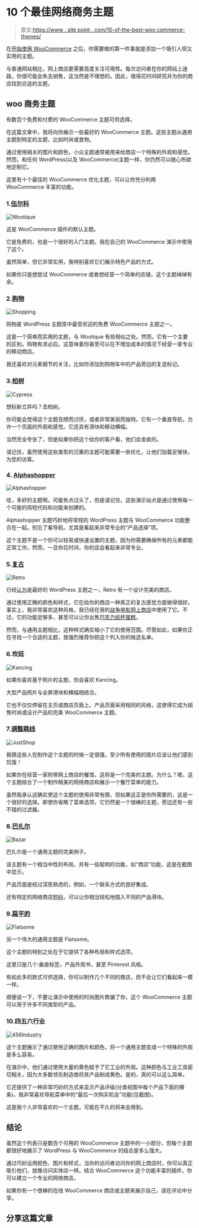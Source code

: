 # 10 个最佳网络商务主题

> 原文:[https://www . site point . com/10-of-the-best-woo commerce-themes/](https://www.sitepoint.com/10-of-the-best-woocommerce-themes/)

在[开始使用 WooCommerce](https://www.sitepoint.com/getting-started-with-woocommerce/) 之后，你需要做的第一件事就是添加一个吸引人但又实用的主题。

与普通网站相比，网上商店更需要高度关注可用性。每次访问者在你的网站上迷路，你很可能会失去销售，这当然是不理想的。因此，值得花时间研究并为你的商店找到合适的主题。

## woo 商务主题

有数百个免费和付费的 WooCommerce 主题可供选择。

在这篇文章中，我将向你展示一些最好的 WooCommerce 主题。这些主题从通用主题到特定的主题，比如时尚或食物。

通过使用相关的图片和颜色，小众主题通常被用来给商店一个特殊的外观和感觉。然而，和任何 WordPress(以及 WooCommerce)主题一样，你仍然可以随心所欲地定制它。

这里有十个最佳的 WooCommerce 优化主题，可以让你充分利用 WooCommerce 丰富的功能。

### 1.[伍尔科](http://www.woothemes.com/products/wootique/)

![Wootique](../Images/eaf729f69dd2fddccaccc41a2c85fef9.png)

这是 WooCommerce 插件的默认主题。

它是免费的，也是一个很好的入门主题。我在自己的 WooCommerce 演示中使用了这个。

虽然简单，但它非常实用，我特别喜欢它们展示特色产品的方式。

如果你只是想尝试 WooCommerce 或者想经营一个简单的店铺，这个主题绰绰有余。

### 2.[购物](http://themehall.com/preview/shopping/)

![Shopping](../Images/1a5c3e2914bb6156ffb42eca821d6423.png)

购物是 WordPress 主题库中最受欢迎的免费 WooCommerce 主题之一。

这是一个简单而实用的主题，与 Wootique 有些相似之处。然而，它有一个主要的区别。购物有求必应。这意味着你甚至可以在不增加成本的情况下经营一家专业的移动商店。

我还喜欢对元素细节的关注，比如你添加到购物车中的产品旁边的复选标记。

### 3.[柏树](http://aligator-studio.com/cypress/)

![Cypress](../Images/3682fa033f8b0dd65ec980716513452a.png)

想标新立异吗？去柏树。

你可能会觉得这个主题丑陋而讨厌，或者非常美丽而独特。它有一个垂直导航，允许一个页面的外观和感觉。它还具有滑块和移动横幅。

当然完全夸张了，但是如果你把这个给你的客户看，他们会发疯的。

请记住，虽然使用这些类型的沉重的主题可能需要一些优化，让他们加载足够快，为您的访客。

### 4. [Alphashopper](http://www.republikwp.com/alphashopper/)

![Alphashopper](../Images/46889829e4941c40c41f3a42078dbe9c.png)

哇，多好的主题啊。可能有点过头了，但是请记住，这些演示站点是通过使用每一个可能的简短代码和功能来创建的。

Alphashopper 主题巧妙地将常规的 WordPress 主题与 WooCommerce 功能整合在一起。别忘了看导航。尤其是看起来非常专业的“产品选择”项。

这个主题不是一个你可以轻易或快速设置的主题，因为你需要确保所有的元素都能正常工作。然而，一旦你花时间，你的店会看起来非常专业。

### 5.[复古](http://retro.olegnax.com/shop/)

![Retro](../Images/285fec57e70f5f501a718c64553561e3.png)

已经[认为](http://www.forbes.com/sites/allbusiness/2013/10/24/10-best-paid-wordpress-themes-of-2013/2/)是最好的 WordPress 主题之一，Retro 有一个设计完美的商店。

通过使用正确的颜色和样式，它在给你的商店一种真正的复古感觉方面做得很好。事实上，我非常喜欢这种风格，我已经在我的[战争电影网上商店](http://www.warmovies.guru/)中使用了它。不过，它的功能足够多，甚至可以让你出售[巧克力纸杯蛋糕](http://retro.olegnax.com/product/chocolate-cupcake/)。

然而，与通用主题相比，这种样式确实缩小了它的使用范围。尽管如此，如果你正在寻找一个合适的主题，我强烈推荐你把这个列入你的候选名单。

### 6.坎廷

![Kancing](../Images/2a0edccbcc33ffed04a0f9493b95cdee.png)

如果你喜欢基于照片的主题，你会喜欢 Kancing。

大型产品照片与全屏滑块和横幅相结合。

它也不仅仅停留在主页或商店页面上。产品页面采用相同的风格，这使得它成为销售时尚或设计产品的完美 WooCommerce 主题。

### 7.[调整跳线](http://templatation.com/justshop-theme-layout6/)

![JustShop](../Images/a032750e825b60748f8eda809902e0ed.png)

我猜这些人在制作这个主题的时候一定很饿。至少所有使用的图片应该让他们感到饥饿！

如果你在经营一家附带网上商店的餐馆，这将是一个完美的主题。为什么？嗯，这个主题结合了一个制作精美的网络商店和展示一个餐厅菜单的能力。

虽然我承认这确实使这个主题的使用非常有限，但如果这正是你所需要的，这是一个很好的选择。即使你省略了菜单选项，它仍然是一个很棒的主题，旁边还有一些不错的过滤器。

### 8.[巴扎尔](http://demo.yithemes.com/bazar/)

![Bazar](../Images/8593b52583e25a2fa2576c61c1dddd4a.png)

巴扎尔是一个通用主题的完美例子。

该主题有一个相当中性的布局，并有一些聪明的功能，如“商店”功能，这是在截图中显示。

产品页面是经过深思熟虑的，例如，一个联系方式的良好集成。

还有特定的网络商店[短码](http://demo.yithemes.com/bazar/shortcodes/shop-shortcode/)，可以让你相当轻松地插入不同的产品滑块。

### 9.[扁平的](http://flatsome.uxthemes.com/)

![Flatsome](../Images/d660d7487215a1ad6d3198a046a7c24b.png)

另一个伟大的通用主题是 Flatsome。

这个主题的特别之处在于它提供了各种布局和样式选项。

这里只是几个:垂直标签，产品外观书，甚至 Pinterest 风格。

有如此多的款式可供选择，你可以制作几个不同的商店，而不会让它们看起来一模一样。

顺便说一下，不要让演示中使用的时尚图片欺骗了你，这个 WooCommerce 主题可以用于许多不同类型的产品。

### 10.四五六行业

![456Industry](../Images/328f1cd803a904911221233f3d6a1556.png)

这个主题展示了通过使用正确的图片和颜色，将一个通用主题变成一个特殊的外观是多么容易。

在演示中，他们通过使用大量的黄色赋予了它工业的外观。这种颜色与工业工具密切相关，因为大多数领先制造商将其产品制成黄色。是的，真的可以这么简单。

它还提供了一种非常巧妙的方式来显示产品评级(分类视图中每个产品下面的横条)。我非常喜欢导航菜单中的“最后一次购买机会”功能(见截图)。

这是我个人非常喜欢的一个主题，可能在不久的将来会用到。

## 结论

虽然这个列表只是数百个可用的 WooCommerce 主题中的一小部分，但每个主题都很好地展示了 WordPress 与 WooCommerce 的结合是多么强大。

通过巧妙运用颜色、图片和样式，当你的访问者访问你的网上商店时，你可以真正吸引他们，就像访问实体店一样。结合 WooCommerce 这个功能丰富的插件，你可以建立一个专业的网络商店。

如果你有一个很棒的在线 WooCommerce 商店或主题来展示自己，请在评论中分享。

## 分享这篇文章